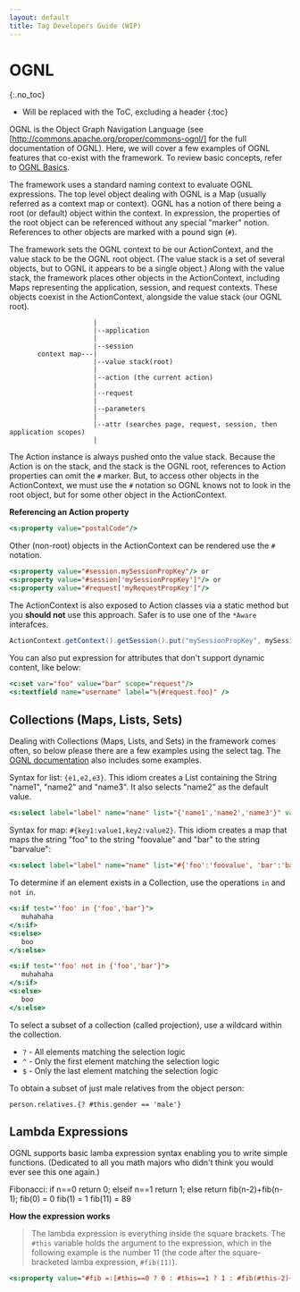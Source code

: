 ```yaml
---
layout: default
title: Tag Developers Guide (WIP)
---
```


# OGNL
{:.no_toc}

* Will be replaced with the ToC, excluding a header
{:toc}

OGNL is the Object Graph Navigation Language (see [http://commons.apache.org/proper/commons-ognl/] for the full 
documentation of OGNL). Here, we will cover a few examples of OGNL features that co-exist with the framework. To review 
basic concepts, refer to [OGNL Basics](ognl-basics.html).

The framework uses a standard naming context to evaluate OGNL expressions. The top level object dealing with OGNL is 
a Map (usually referred as a context map or context). OGNL has a notion of there being a root (or default) object within 
the context. In expression, the properties of the root object can be referenced without any special "marker" notion. 
References to other objects are marked with a pound sign (`#`).

The framework sets the OGNL context to be our ActionContext, and the value stack to be the OGNL root object. 
(The value stack is a set of several objects, but to OGNL it appears to be a single object.) Along with the value stack, 
the framework places other objects in the ActionContext, including Maps representing the application, session, 
and request contexts. These objects coexist in the ActionContext, alongside the value stack (our OGNL root).

```
                     |
                     |--application
                     |
                     |--session
       context map---|
                     |--value stack(root)
                     |
                     |--action (the current action)
                     |
                     |--request
                     |
                     |--parameters
                     |
                     |--attr (searches page, request, session, then application scopes)
                     |
```

The Action instance is always pushed onto the value stack. Because the Action is on the stack, and the stack is 
the OGNL root, references to Action properties can omit the `#` marker. But, to access other objects in the ActionContext, 
we must use the `#` notation so OGNL knows not to look in the root object, but for some other object in the ActionContext.

**Referencing an Action property**

```jsp
<s:property value="postalCode"/>
```

Other (non-root) objects in the ActionContext can be rendered use the `#` notation.

```jsp
<s:property value="#session.mySessionPropKey"/> or
<s:property value="#session['mySessionPropKey']"/> or
<s:property value="#request['myRequestPropKey']"/>
```

The ActionContext is also exposed to Action classes via a static method but you **should not** use this approach. 
Safer is to use one of the `*Aware` interafces. 

```java
ActionContext.getContext().getSession().put("mySessionPropKey", mySessionObject);
```

You can also put expression for attributes that don't support dynamic content, like below:

```jsp
<c:set var="foo" value="bar" scope="request"/>
<s:textfield name="username" label="%{#request.foo}" />
```

## Collections (Maps, Lists, Sets)

Dealing with Collections (Maps, Lists, and Sets) in the framework comes often, so below please there are a few examples 
using the select tag. The [OGNL documentation](http://commons.apache.org/proper/commons-ognl/language-guide.html#Collection_Construction)
also includes some examples.

Syntax for list: `{e1,e2,e3}`. This idiom creates a List containing the String "name1", "name2" and "name3". It also 
selects "name2" as the default value.

```jsp
<s:select label="label" name="name" list="{'name1','name2','name3'}" value="%{'name2'}" />
```

Syntax for map: `#{key1:value1,key2:value2}`. This idiom creates a map that maps the string "foo" to the string 
"foovalue" and "bar" to the string "barvalue":

```jsp
<s:select label="label" name="name" list="#{'foo':'foovalue', 'bar':'barvalue'}" />
```

To determine if an element exists in a Collection, use the operations `in` and `not in`.

```jsp
<s:if test="'foo' in {'foo','bar'}">
   muhahaha
</s:if>
<s:else>
   boo
</s:else>

<s:if test="'foo' not in {'foo','bar'}">
   muhahaha
</s:if>
<s:else>
   boo
</s:else>
```

To select a subset of a collection (called projection), use a wildcard within the collection.

- `?` - All elements matching the selection logic
- `^` - Only the first element matching the selection logic
- `$` - Only the last element matching the selection logic

To obtain a subset of just male relatives from the object person:

```
person.relatives.{? #this.gender == 'male'}
```

## Lambda Expressions

OGNL supports basic lamba expression syntax enabling you to write simple functions.
(Dedicated to all you math majors who didn't think you would ever see this one again.)

Fibonacci: if n==0 return 0; elseif n==1 return 1; else return fib(n-2)+fib(n-1);
 fib(0) = 0
 fib(1) = 1
 fib(11) = 89

**How the expression works**

> The lambda expression is everything inside the square brackets. The `#this` variable holds the argument to the expression, 
> which in the following example is the number 11 (the code after the square-bracketed lamba expression, `#fib(11)`).

```jsp
<s:property value="#fib =:[#this==0 ? 0 : #this==1 ? 1 : #fib(#this-2)+#fib(#this-1)], #fib(11)" />
```
